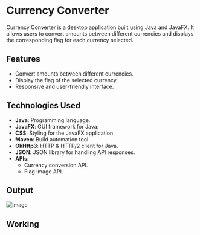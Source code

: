# Currency Converter

Currency Converter is a desktop application built using Java and JavaFX. It allows users to convert amounts between different currencies and displays the corresponding flag for each currency selected.

## Features

- Convert amounts between different currencies.
- Display the flag of the selected currency.
- Responsive and user-friendly interface.

## Technologies Used

- **Java**: Programming language.
- **JavaFX**: GUI framework for Java.
- **CSS**: Styling for the JavaFX application.
- **Maven**: Build automation tool.
- **OkHttp3**: HTTP & HTTP/2 client for Java.
- **JSON**: JSON library for handling API responses.
- **APIs**:
  - Currency conversion API.
  - Flag image API.

## Output
![image](https://github.com/ArunVasunny/Currency-converter/assets/95523309/9550cded-f070-49e0-beaf-c2e4bea8cced)

## Working


